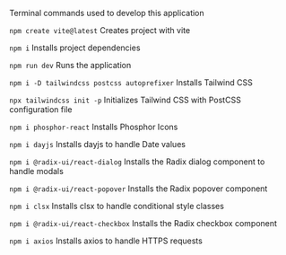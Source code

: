 Terminal commands used to develop this application

`npm create vite@latest`
Creates project with vite

`npm i`
Installs project dependencies

`npm run dev`
Runs the application

`npm i -D tailwindcss postcss autoprefixer`
Installs Tailwind CSS

`npx tailwindcss init -p`
Initializes Tailwind CSS with PostCSS configuration file

`npm i phosphor-react`
Installs Phosphor Icons

`npm i dayjs`
Installs dayjs to handle Date values

`npm i @radix-ui/react-dialog`
Installs the Radix dialog component to handle modals

`npm i @radix-ui/react-popover`
Installs the Radix popover component

`npm i clsx`
Installs clsx to handle conditional style classes

`npm i @radix-ui/react-checkbox`
Installs the Radix checkbox component

`npm i axios`
Installs axios to handle HTTPS requests
